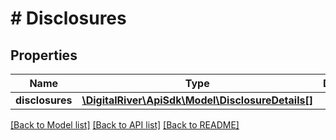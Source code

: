 # # Disclosures

## Properties

Name | Type | Description | Notes
------------ | ------------- | ------------- | -------------
**disclosures** | [**\DigitalRiver\ApiSdk\Model\DisclosureDetails[]**](DisclosureDetails.md) |  | [optional]

[[Back to Model list]](../../README.md#models) [[Back to API list]](../../README.md#endpoints) [[Back to README]](../../README.md)
